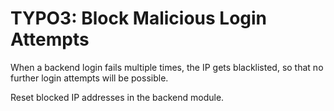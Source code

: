 
# TYPO3: Block Malicious Login Attempts
When a backend login fails multiple times, the IP gets blacklisted, so that no further login attempts will be possible.

Reset blocked IP addresses in the backend module.